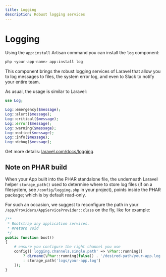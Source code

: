 ```yaml
---
title: Logging
description: Robust logging services
---
```


# Logging

Using the `app:install` Artisan command you can install the `log` component:
```bash
php <your-app-name> app:install log
```

This component brings the robust logging services of Laravel that allow you to log
messages to files, the system error log, and even to Slack to notify your entire team.

As usual, the usage is similar to Laravel:
```php
use Log;

Log::emergency($message);
Log::alert($message);
Log::critical($message);
Log::error($message);
Log::warning($message);
Log::notice($message);
Log::info($message);
Log::debug($message);
```

Get more details: [laravel.com/docs/logging](https://laravel.com/docs/logging).


## Note on PHAR build

When your App built into the PHAR standalone file, the underneath Laravel helper `storage_path()` used to determine where to store log files (if on a filesystem, see `/config/logging.php` in your project), points inside the PHAR package; which is by default read-only.

For such an occasion, we suggest to reconfigure the path in your `/app/Providers/AppServiceProvider::class` on the fly, like for example:

```php
/**
 * Bootstrap any application services.
 * @return void
 */
public function boot()
{
    # ensure you configure the right channel you use
    config(['logging.channels.single.path' => \Phar::running()
        ? dirname(\Phar::running(false)) . '/desired-path/your-app.log'
        : storage_path('logs/your-app.log')
    ]);
}
```
